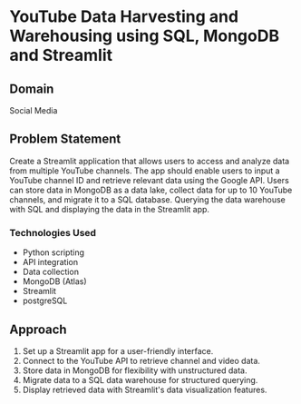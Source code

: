 # YouTube Data Harvesting and Warehousing using SQL, MongoDB and Streamlit

## Domain
Social Media

## Problem Statement
Create a Streamlit application that allows users to access and analyze data from multiple YouTube channels. The app should enable users to input a YouTube channel ID and retrieve relevant data using the Google API. Users can store data in MongoDB as a data lake, collect data for up to 10 YouTube channels, and migrate it to a SQL database. Querying the data warehouse with SQL and displaying the data in the Streamlit app.

### Technologies Used
- Python scripting
- API integration
- Data collection
- MongoDB (Atlas)
- Streamlit
- postgreSQL
  
## Approach
1. Set up a Streamlit app for a user-friendly interface.
2. Connect to the YouTube API to retrieve channel and video data.
3. Store data in MongoDB for flexibility with unstructured data.
4. Migrate data to a SQL data warehouse for structured querying.
5. Display retrieved data with Streamlit's data visualization features.
